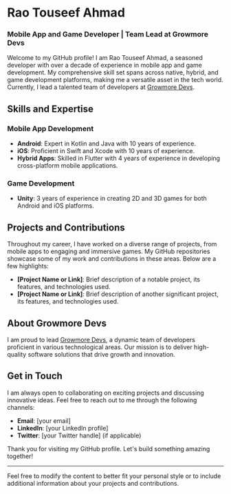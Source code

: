 # Rao Touseef Ahmad

### Mobile App and Game Developer | Team Lead at Growmore Devs

Welcome to my GitHub profile! I am Rao Touseef Ahmad, a seasoned developer with over a decade of experience in mobile app and game development. My comprehensive skill set spans across native, hybrid, and game development platforms, making me a versatile asset in the tech world. Currently, I lead a talented team of developers at [Growmore Devs](http://growmoredevs.com).

## Skills and Expertise

### Mobile App Development
- **Android**: Expert in Kotlin and Java with 10 years of experience.
- **iOS**: Proficient in Swift and Xcode with 10 years of experience.
- **Hybrid Apps**: Skilled in Flutter with 4 years of experience in developing cross-platform mobile applications.

### Game Development
- **Unity**: 3 years of experience in creating 2D and 3D games for both Android and iOS platforms.

## Projects and Contributions

Throughout my career, I have worked on a diverse range of projects, from mobile apps to engaging and immersive games. My GitHub repositories showcase some of my work and contributions in these areas. Below are a few highlights:

- **[Project Name or Link]**: Brief description of a notable project, its features, and technologies used.
- **[Project Name or Link]**: Brief description of another significant project, its features, and technologies used.

## About Growmore Devs

I am proud to lead [Growmore Devs](http://growmoredevs.com), a dynamic team of developers proficient in various technological areas. Our mission is to deliver high-quality software solutions that drive growth and innovation.

## Get in Touch

I am always open to collaborating on exciting projects and discussing innovative ideas. Feel free to reach out to me through the following channels:

- **Email**: [your email]
- **LinkedIn**: [your LinkedIn profile]
- **Twitter**: [your Twitter handle] (if applicable)

Thank you for visiting my GitHub profile. Let's build something amazing together!

---

Feel free to modify the content to better fit your personal style or to include additional information about your projects and contributions.
